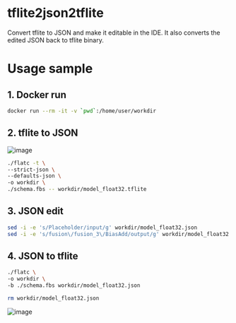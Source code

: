 # tflite2json2tflite
Convert tflite to JSON and make it editable in the IDE. It also converts the edited JSON back to tflite binary.

# Usage sample
## 1. Docker run
```bash
docker run --rm -it -v `pwd`:/home/user/workdir
```
## 2. tflite to JSON
![image](https://user-images.githubusercontent.com/33194443/170987334-32f5631e-ff71-4e50-9ab6-9554fd3fa0fd.png)

```bash
./flatc -t \
--strict-json \
--defaults-json \
-o workdir \
./schema.fbs -- workdir/model_float32.tflite
```
## 3. JSON edit
```bash
sed -i -e 's/Placeholder/input/g' workdir/model_float32.json
sed -i -e 's/fusion\/fusion_3\/BiasAdd/output/g' workdir/model_float32.json
```
## 4. JSON to tflite
```bash
./flatc \
-o workdir \
-b ./schema.fbs workdir/model_float32.json

rm workdir/model_float32.json
```
![image](https://user-images.githubusercontent.com/33194443/170987592-186f7da4-065f-408a-bc0b-dfe91b19ab9b.png)

